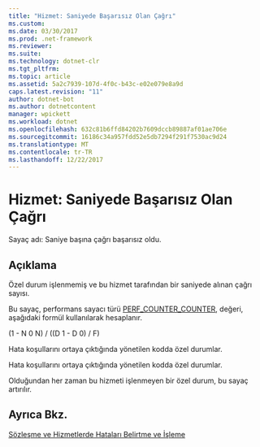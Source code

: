 ```yaml
---
title: "Hizmet: Saniyede Başarısız Olan Çağrı"
ms.custom: 
ms.date: 03/30/2017
ms.prod: .net-framework
ms.reviewer: 
ms.suite: 
ms.technology: dotnet-clr
ms.tgt_pltfrm: 
ms.topic: article
ms.assetid: 5a2c7939-107d-4f0c-b43c-e02e079e8a9d
caps.latest.revision: "11"
author: dotnet-bot
ms.author: dotnetcontent
manager: wpickett
ms.workload: dotnet
ms.openlocfilehash: 632c81b6ffd84202b7609dccb89887af01ae706e
ms.sourcegitcommit: 16186c34a957fdd52e5db7294f291f7530ac9d24
ms.translationtype: MT
ms.contentlocale: tr-TR
ms.lasthandoff: 12/22/2017
---
```

# <a name="service-calls-failed-per-second"></a>Hizmet: Saniyede Başarısız Olan Çağrı
Sayaç adı: Saniye başına çağrı başarısız oldu.  
  
## <a name="description"></a>Açıklama  
 Özel durum işlenmemiş ve bu hizmet tarafından bir saniyede alınan çağrı sayısı.  
  
 Bu sayaç, performans sayacı türü [PERF_COUNTER_COUNTER](http://go.microsoft.com/fwlink/?LinkID=94649), değeri, aşağıdaki formül kullanılarak hesaplanır.  
  
 (1 - N 0 N) / ((D 1 - D 0) / F)  
  
 Hata koşullarını ortaya çıktığında yönetilen kodda özel durumlar.  
  
 Hata koşullarını ortaya çıktığında yönetilen kodda özel durumlar.  
  
 Olduğundan her zaman bu hizmeti işlenmeyen bir özel durum, bu sayaç artırılır.  
  
## <a name="see-also"></a>Ayrıca Bkz.  
 [Sözleşme ve Hizmetlerde Hataları Belirtme ve İşleme](../../../../../docs/framework/wcf/specifying-and-handling-faults-in-contracts-and-services.md)
